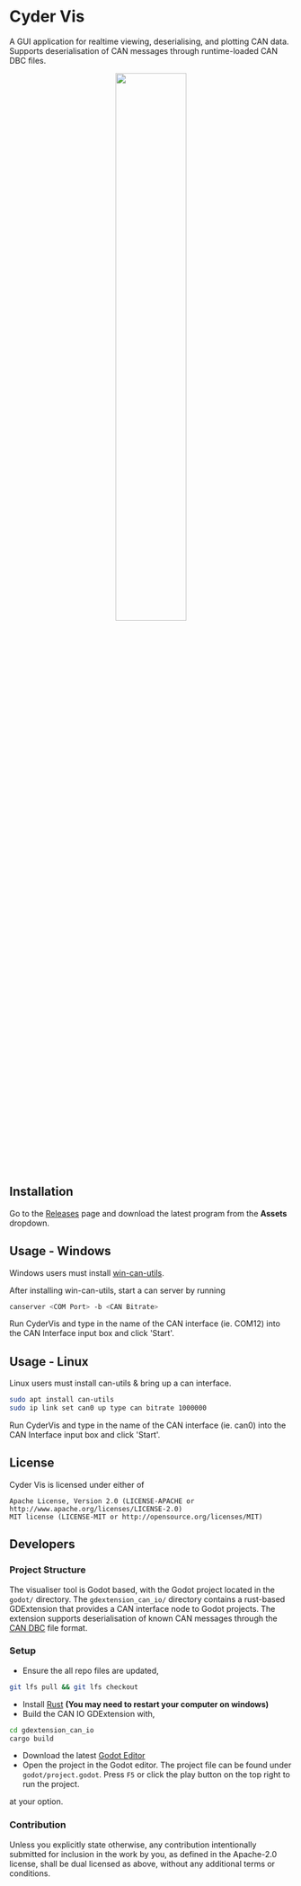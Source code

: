 # Cyder Vis

A GUI application for realtime viewing, deserialising, and plotting CAN data. Supports deserialisation of CAN messages through runtime-loaded CAN DBC files.

<p align="center">
    <img src="godot/screenshot.png" width="50%">
</p>

## Installation

Go to the [Releases](https://github.com/Cyborg-Dynamics-Engineering/cyder-vis/releases) page and download the latest program from the **Assets** dropdown.

## Usage - Windows

Windows users must install [win-can-utils](https://github.com/Cyborg-Dynamics-Engineering/win-can-utils).

After installing win-can-utils, start a can server by running

```bash
canserver <COM Port> -b <CAN Bitrate>
```
Run CyderVis and type in the name of the CAN interface (ie. COM12) into the CAN Interface input box and click 'Start'.

## Usage - Linux

Linux users must install can-utils & bring up a can interface.

```bash
sudo apt install can-utils
sudo ip link set can0 up type can bitrate 1000000
```
Run CyderVis and type in the name of the CAN interface (ie. can0) into the CAN Interface input box and click 'Start'.

## License

Cyder Vis is licensed under either of

    Apache License, Version 2.0 (LICENSE-APACHE or http://www.apache.org/licenses/LICENSE-2.0)
    MIT license (LICENSE-MIT or http://opensource.org/licenses/MIT)


## Developers

### Project Structure

The visualiser tool is Godot based, with the Godot project located in the `godot/` directory. The `gdextension_can_io/` directory contains a rust-based GDExtension that provides a CAN interface node to Godot projects. The extension supports deserialisation of known CAN messages through the [CAN DBC](https://www.csselectronics.com/pages/can-dbc-file-database-intro) file format.

### Setup

- Ensure the all repo files are updated,

```bash
git lfs pull && git lfs checkout
```

- Install [Rust](https://www.rust-lang.org/tools/install) **(You may need to restart your computer on windows)**
- Build the CAN IO GDExtension with,

```bash
cd gdextension_can_io
cargo build
```

- Download the latest [Godot Editor](https://godotengine.org/)
- Open the project in the Godot editor. The project file can be found under `godot/project.godot`. Press `F5` or click the play button on the top right to run the project.

at your option.

### Contribution

Unless you explicitly state otherwise, any contribution intentionally submitted for inclusion in the work by you, as defined in the Apache-2.0 license, shall be dual licensed as above, without any additional terms or conditions.
